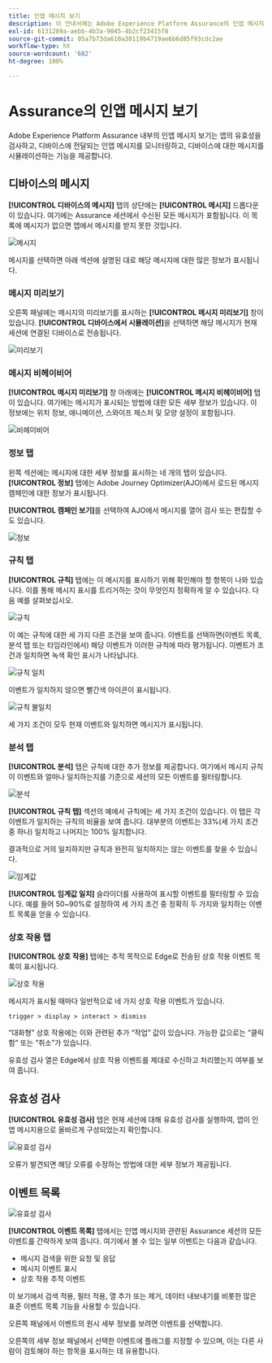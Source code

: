 ```yaml
---
title: 인앱 메시지 보기
description: 이 안내서에는 Adobe Experience Platform Assurance의 인앱 메시지 보기에 대한 정보가 자세히 나와 있습니다.
exl-id: 6131289a-aebb-4b3a-9045-4b2cf23415f8
source-git-commit: 05a7b73da610a30119b4719ae6b6d85f93cdc2ae
workflow-type: ht
source-wordcount: '682'
ht-degree: 100%

---
```


# Assurance의 인앱 메시지 보기

Adobe Experience Platform Assurance 내부의 인앱 메시지 보기는 앱의 유효성을 검사하고, 디바이스에 전달되는 인앱 메시지를 모니터링하고, 디바이스에 대한 메시지를 시뮬레이션하는 기능을 제공합니다.

## 디바이스의 메시지

**[!UICONTROL 디바이스의 메시지]** 탭의 상단에는 **[!UICONTROL 메시지]** 드롭다운이 있습니다. 여기에는 Assurance 세션에서 수신된 모든 메시지가 포함됩니다. 이 목록에 메시지가 없으면 앱에서 메시지를 받지 못한 것입니다.

![메시지](./images/in-app-messaging/message.png)

메시지를 선택하면 아래 섹션에 설명된 대로 해당 메시지에 대한 많은 정보가 표시됩니다.

### 메시지 미리보기

오른쪽 패널에는 메시지의 미리보기를 표시하는 **[!UICONTROL 메시지 미리보기]** 창이 있습니다. **[!UICONTROL 디바이스에서 시뮬레이션]**&#x200B;을 선택하면 해당 메시지가 현재 세션에 연결된 디바이스로 전송됩니다.

![미리보기](./images/in-app-messaging/preview.png)

### 메시지 비헤이비어

**[!UICONTROL 메시지 미리보기]** 창 아래에는 **[!UICONTROL 메시지 비헤이비어]** 탭이 있습니다. 여기에는 메시지가 표시되는 방법에 대한 모든 세부 정보가 있습니다. 이 정보에는 위치 정보, 애니메이션, 스와이프 제스처 및 모양 설정이 포함됩니다.

![비헤이비어](./images/in-app-messaging/gestures.png)

### 정보 탭

왼쪽 섹션에는 메시지에 대한 세부 정보를 표시하는 네 개의 탭이 있습니다. **[!UICONTROL 정보]** 탭에는 Adobe Journey Optimizer(AJO)에서 로드된 메시지 캠페인에 대한 정보가 표시됩니다.

**[!UICONTROL 캠페인 보기]**&#x200B;를 선택하여 AJO에서 메시지를 열어 검사 또는 편집할 수도 있습니다.

![정보](./images/in-app-messaging/info.png)

### 규칙 탭

**[!UICONTROL 규칙]** 탭에는 이 메시지를 표시하기 위해 확인해야 할 항목이 나와 있습니다. 이를 통해 메시지 표시를 트리거하는 것이 무엇인지 정확하게 알 수 있습니다. 다음 예를 살펴보십시오.

![규칙](./images/in-app-messaging/rules.png)

이 예는 규칙에 대한 세 가지 다른 조건을 보여 줍니다. 이벤트를 선택하면(이벤트 목록, 분석 탭 또는 타임라인에서) 해당 이벤트가 이러한 규칙에 따라 평가됩니다. 이벤트가 조건과 일치하면 녹색 확인 표시가 나타납니다.

![규칙 일치](./images/in-app-messaging/rule-match.png)

이벤트가 일치하지 않으면 빨간색 아이콘이 표시됩니다.

![규칙 불일치](./images/in-app-messaging/rule-mismatch.png)

세 가지 조건이 모두 현재 이벤트와 일치하면 메시지가 표시됩니다.

### 분석 탭

**[!UICONTROL 분석]** 탭은 규칙에 대한 추가 정보를 제공합니다. 여기에서 메시지 규칙이 이벤트와 얼마나 일치하는지를 기준으로 세션의 모든 이벤트를 필터링합니다.

![분석](./images/in-app-messaging/analyze.png)

**[!UICONTROL 규칙 탭]** 섹션의 예에서 규칙에는 세 가지 조건이 있습니다. 이 탭은 각 이벤트가 일치하는 규칙의 비율을 보여 줍니다. 대부분의 이벤트는 33%(세 가지 조건 중 하나) 일치하고 나머지는 100% 일치합니다.

결과적으로 거의 일치하지만 규칙과 완전히 일치하지는 않는 이벤트를 찾을 수 있습니다.

![임계값](./images/in-app-messaging/threshold.png)

**[!UICONTROL 임계값 일치]** 슬라이더를 사용하여 표시할 이벤트를 필터링할 수 있습니다. 예를 들어 50~90%로 설정하여 세 가지 조건 중 정확히 두 가지와 일치하는 이벤트 목록을 얻을 수 있습니다.

### 상호 작용 탭

**[!UICONTROL 상호 작용]** 탭에는 추적 목적으로 Edge로 전송된 상호 작용 이벤트 목록이 표시됩니다.

![상호 작용](./images/in-app-messaging/interactions.png)

메시지가 표시될 때마다 일반적으로 네 가지 상호 작용 이벤트가 있습니다.

```
trigger > display > interact > dismiss
```

“대화형” 상호 작용에는 이와 관련된 추가 “작업” 값이 있습니다. 가능한 값으로는 “클릭함” 또는 “취소”가 있습니다.

유효성 검사 열은 Edge에서 상호 작용 이벤트를 제대로 수신하고 처리했는지 여부를 보여 줍니다.

## 유효성 검사

**[!UICONTROL 유효성 검사]** 탭은 현재 세션에 대해 유효성 검사를 실행하여, 앱이 인앱 메시지용으로 올바르게 구성되었는지 확인합니다.

![유효성 검사](./images/in-app-messaging/validation.png)

오류가 발견되면 해당 오류를 수정하는 방법에 대한 세부 정보가 제공됩니다.

## 이벤트 목록

![유효성 검사](./images/in-app-messaging/event-list.png)

**[!UICONTROL 이벤트 목록]** 탭에서는 인앱 메시지와 관련된 Assurance 세션의 모든 이벤트를 간략하게 보여 줍니다. 여기에서 볼 수 있는 일부 이벤트는 다음과 같습니다.

* 메시지 검색을 위한 요청 및 응답
* 메시지 이벤트 표시
* 상호 작용 추적 이벤트

이 보기에서 검색 적용, 필터 적용, 열 추가 또는 제거, 데이터 내보내기를 비롯한 많은 표준 이벤트 목록 기능을 사용할 수 있습니다.

오른쪽 패널에서 이벤트의 원시 세부 정보를 보려면 이벤트를 선택합니다.

오른쪽의 세부 정보 패널에서 선택한 이벤트에 플래그를 지정할 수 있으며, 이는 다른 사람이 검토해야 하는 항목을 표시하는 데 유용합니다.
